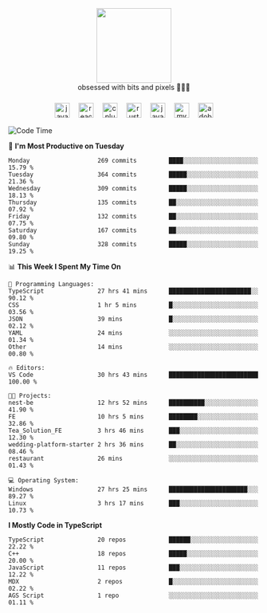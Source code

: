 


  <div align="center">
    
   <img src = "https://i.postimg.cc/W1R4TF4j/d6kpuve-c97567cf-518b-4b86-a271-5c89d88d22f7.gif"  width=150px height=150px />
 </div>

<div align="center">
  obsessed with bits and pixels 🧑‍💻🎨
</div>

  ###
<div align="center">
 <img src="https://cdn.jsdelivr.net/gh/devicons/devicon/icons/javascript/javascript-original.svg" height="30" alt="javascript logo"  />
  <img width="10" />
  <img src="https://cdn.jsdelivr.net/gh/devicons/devicon/icons/react/react-original.svg" height="30" alt="react logo"  />
  <img width="10" />
   <!--<img src="https://cdn.jsdelivr.net/gh/devicons/devicon/icons/nodejs/nodejs-original.svg" height="30" alt="nodejs logo"  />
  <img width="10" />
 <img src="https://cdn.jsdelivr.net/gh/devicons/devicon/icons/flutter/flutter-original.svg" height="30" alt="flutter logo"  />
 <img width="10" />-->
  <img src="https://cdn.jsdelivr.net/gh/devicons/devicon/icons/cplusplus/cplusplus-original.svg" height="30" alt="cpluplus logo"  />
  <img width="10" />
    <img src="https://cdn.jsdelivr.net/gh/devicons/devicon/icons/rust/rust-original.svg" height="30" alt="rust logo"  />
  <img width="10" />
  <img src="https://cdn.jsdelivr.net/gh/devicons/devicon/icons/java/java-original.svg" height="30" alt="java logo"  />
  <img width="10" />
  <img src="https://skillicons.dev/icons?i=mysql" height="30" alt="mysql logo"  />
  <img width="10" />
  <img src="https://skillicons.dev/icons?i=pr" height="30" alt="adobepremierepro logo"  />
</div>

<!--START_SECTION:waka-->
![Code Time](http://img.shields.io/badge/Code%20Time-2%2C244%20hrs%209%20mins-blue)

📅 **I'm Most Productive on Tuesday** 

```text
Monday                   269 commits         ████░░░░░░░░░░░░░░░░░░░░░   15.79 % 
Tuesday                  364 commits         █████░░░░░░░░░░░░░░░░░░░░   21.36 % 
Wednesday                309 commits         █████░░░░░░░░░░░░░░░░░░░░   18.13 % 
Thursday                 135 commits         ██░░░░░░░░░░░░░░░░░░░░░░░   07.92 % 
Friday                   132 commits         ██░░░░░░░░░░░░░░░░░░░░░░░   07.75 % 
Saturday                 167 commits         ██░░░░░░░░░░░░░░░░░░░░░░░   09.80 % 
Sunday                   328 commits         █████░░░░░░░░░░░░░░░░░░░░   19.25 % 
```


📊 **This Week I Spent My Time On** 

```text
💬 Programming Languages: 
TypeScript               27 hrs 41 mins      ███████████████████████░░   90.12 % 
CSS                      1 hr 5 mins         █░░░░░░░░░░░░░░░░░░░░░░░░   03.56 % 
JSON                     39 mins             █░░░░░░░░░░░░░░░░░░░░░░░░   02.12 % 
YAML                     24 mins             ░░░░░░░░░░░░░░░░░░░░░░░░░   01.34 % 
Other                    14 mins             ░░░░░░░░░░░░░░░░░░░░░░░░░   00.80 % 

🔥 Editors: 
VS Code                  30 hrs 43 mins      █████████████████████████   100.00 % 

🐱‍💻 Projects: 
nest-be                  12 hrs 52 mins      ██████████░░░░░░░░░░░░░░░   41.90 % 
FE                       10 hrs 5 mins       ████████░░░░░░░░░░░░░░░░░   32.86 % 
Tea_Solution_FE          3 hrs 46 mins       ███░░░░░░░░░░░░░░░░░░░░░░   12.30 % 
wedding-platform-starter 2 hrs 36 mins       ██░░░░░░░░░░░░░░░░░░░░░░░   08.46 % 
restaurant               26 mins             ░░░░░░░░░░░░░░░░░░░░░░░░░   01.43 % 

💻 Operating System: 
Windows                  27 hrs 25 mins      ██████████████████████░░░   89.27 % 
Linux                    3 hrs 17 mins       ███░░░░░░░░░░░░░░░░░░░░░░   10.73 % 
```

**I Mostly Code in TypeScript** 

```text
TypeScript               20 repos            ██████░░░░░░░░░░░░░░░░░░░   22.22 % 
C++                      18 repos            █████░░░░░░░░░░░░░░░░░░░░   20.00 % 
JavaScript               11 repos            ███░░░░░░░░░░░░░░░░░░░░░░   12.22 % 
MDX                      2 repos             █░░░░░░░░░░░░░░░░░░░░░░░░   02.22 % 
AGS Script               1 repo              ░░░░░░░░░░░░░░░░░░░░░░░░░   01.11 % 
```




<!--END_SECTION:waka-->
